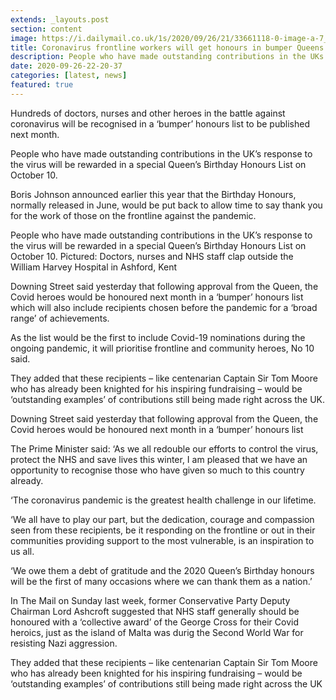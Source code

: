 ```yaml
---
extends: _layouts.post
section: content
image: https://i.dailymail.co.uk/1s/2020/09/26/21/33661118-0-image-a-7_1601153712899.jpg 
title: Coronavirus frontline workers will get honours in bumper Queens Birthday Honours List  
description: People who have made outstanding contributions in the UKs response to the virus will be rewarded in a special Queens Birthday Honours List on October 10. 
date: 2020-09-26-22-20-37 
categories: [latest, news] 
featured: true 
--- 
```

Hundreds of doctors, nurses and other heroes in the battle against coronavirus will be recognised in a ‘bumper’ honours list to be published next month.

People who have made outstanding contributions in the UK’s response to the virus will be rewarded in a special Queen’s Birthday Honours List on October 10.

Boris Johnson announced earlier this year that the Birthday Honours, normally released in June, would be put back to allow time to say thank you for the work of those on the frontline against the pandemic.

People who have made outstanding contributions in the UK’s response to the virus will be rewarded in a special Queen’s Birthday Honours List on October 10. Pictured: Doctors, nurses and NHS staff clap outside the William Harvey Hospital in Ashford, Kent

Downing Street said yesterday that following approval from the Queen, the Covid heroes would be honoured next month in a ‘bumper’ honours list which will also include recipients chosen before the pandemic for a ‘broad range’ of achievements.

As the list would be the first to include Covid-19 nominations during the ongoing pandemic, it will prioritise frontline and community heroes, No 10 said.

They added that these recipients – like centenarian Captain Sir Tom Moore who has already been knighted for his inspiring fundraising – would be ‘outstanding examples’ of contributions still being made right across the UK.

Downing Street said yesterday that following approval from the Queen, the Covid heroes would be honoured next month in a ‘bumper’ honours list

The Prime Minister said: ‘As we all redouble our efforts to control the virus, protect the NHS and save lives this winter, I am pleased that we have an opportunity to recognise those who have given so much to this country already.

‘The coronavirus pandemic is the greatest health challenge in our lifetime.

‘We all have to play our part, but the dedication, courage and compassion seen from these recipients, be it responding on the frontline or out in their communities providing support to the most vulnerable, is an inspiration to us all.

‘We owe them a debt of gratitude and the 2020 Queen’s Birthday honours will be the first of many occasions where we can thank them as a nation.’

In The Mail on Sunday last week, former Conservative Party Deputy Chairman Lord Ashcroft suggested that NHS staff generally should be honoured with a ‘collective award’ of the George Cross for their Covid heroics, just as the island of Malta was durig the Second World War for resisting Nazi aggression.

They added that these recipients – like centenarian Captain Sir Tom Moore who has already been knighted for his inspiring fundraising – would be ‘outstanding examples’ of contributions still being made right across the UK

